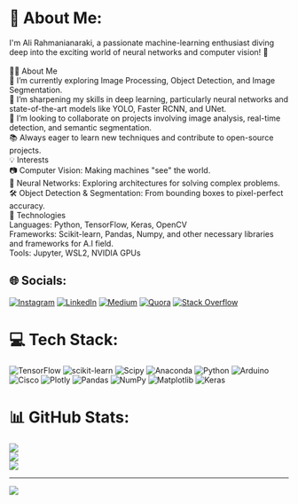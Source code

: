# 💫 About Me:
I'm Ali Rahmanianaraki, a passionate machine-learning enthusiast diving deep into the exciting world of neural networks and computer vision! 🚀<br><br>👨‍💻 About Me<br>🔭 I’m currently exploring Image Processing, Object Detection, and Image Segmentation.<br>🌱 I’m sharpening my skills in deep learning, particularly neural networks and state-of-the-art models like YOLO, Faster RCNN, and UNet.<br>🤝 I’m looking to collaborate on projects involving image analysis, real-time detection, and semantic segmentation.<br>📚 Always eager to learn new techniques and contribute to open-source projects.<br>💡 Interests<br>📷 Computer Vision: Making machines "see" the world.<br>🧠 Neural Networks: Exploring architectures for solving complex problems.<br>🛠️ Object Detection & Segmentation: From bounding boxes to pixel-perfect accuracy.<br>🌟 Technologies<br>Languages: Python, TensorFlow, Keras, OpenCV<br>Frameworks: Scikit-learn, Pandas, Numpy, and other necessary libraries and frameworks for A.I field.<br>Tools: Jupyter, WSL2, NVIDIA GPUs


## 🌐 Socials:
[![Instagram](https://img.shields.io/badge/Instagram-%23E4405F.svg?logo=Instagram&logoColor=white)](https://instagram.com/ali.rahmani.anaraki) [![LinkedIn](https://img.shields.io/badge/LinkedIn-%230077B5.svg?logo=linkedin&logoColor=white)](https://linkedin.com/in/ali-rahmani-anaraki-profile) [![Medium](https://img.shields.io/badge/Medium-12100E?logo=medium&logoColor=white)](https://medium.com/@@alirahmanianaraki99) [![Quora](https://img.shields.io/badge/Quora-%23B92B27.svg?logo=Quora&logoColor=white)](https://quora.com/profile/Alirahmanianaraki) [![Stack Overflow](https://img.shields.io/badge/-Stackoverflow-FE7A16?logo=stack-overflow&logoColor=white)](https://stackoverflow.com/users/14349011) 

# 💻 Tech Stack:
![TensorFlow](https://img.shields.io/badge/TensorFlow-%23FF6F00.svg?style=flat&logo=TensorFlow&logoColor=white) ![scikit-learn](https://img.shields.io/badge/scikit--learn-%23F7931E.svg?style=flat&logo=scikit-learn&logoColor=white) ![Scipy](https://img.shields.io/badge/SciPy-%230C55A5.svg?style=flat&logo=scipy&logoColor=%white) ![Anaconda](https://img.shields.io/badge/Anaconda-%2344A833.svg?style=flat&logo=anaconda&logoColor=white) ![Python](https://img.shields.io/badge/python-3670A0?style=flat&logo=python&logoColor=ffdd54) ![Arduino](https://img.shields.io/badge/-Arduino-00979D?style=flat&logo=Arduino&logoColor=white) ![Cisco](https://img.shields.io/badge/cisco-%23049fd9.svg?style=flat&logo=cisco&logoColor=black) ![Plotly](https://img.shields.io/badge/Plotly-%233F4F75.svg?style=flat&logo=plotly&logoColor=white) ![Pandas](https://img.shields.io/badge/pandas-%23150458.svg?style=flat&logo=pandas&logoColor=white) ![NumPy](https://img.shields.io/badge/numpy-%23013243.svg?style=flat&logo=numpy&logoColor=white) ![Matplotlib](https://img.shields.io/badge/Matplotlib-%23ffffff.svg?style=flat&logo=Matplotlib&logoColor=black) ![Keras](https://img.shields.io/badge/Keras-%23D00000.svg?style=flat&logo=Keras&logoColor=white)
# 📊 GitHub Stats:
![](https://github-readme-stats.vercel.app/api?username=alirahmanianaraki&theme=tokyonight&hide_border=false&include_all_commits=true&count_private=false)<br/>
![](https://github-readme-streak-stats.herokuapp.com/?user=alirahmanianaraki&theme=tokyonight&hide_border=false)<br/>
![](https://github-readme-stats.vercel.app/api/top-langs/?username=alirahmanianaraki&theme=tokyonight&hide_border=false&include_all_commits=true&count_private=false&layout=compact)

---
[![](https://visitcount.itsvg.in/api?id=alirahmanianaraki&icon=0&color=6)](https://visitcount.itsvg.in)

<!-- Proudly created with GPRM ( https://gprm.itsvg.in ) -->
